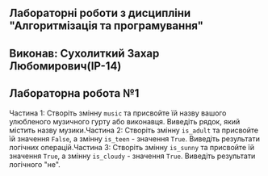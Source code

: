 ## Лабораторні роботи з дисципліни "Алгоритмізація та програмування"
## Виконав: Сухолиткий Захар Любомирович(ІР-14)
## Лабораторна робота №1
 Частина 1: Створіть змінну `music` та присвойте їй назву вашого улюбленого музичного гурту або виконавця. Виведіть рядок, який містить назву музики.Частина 2: Створіть змінну `is_adult` та присвойте їй значення `False`, а змінну `is_teen` - значення `True`. Виведіть результати логічних операцій.Частина 3: Створіть змінну `is_sunny` та присвойте їй значення `True`, а змінну `is_cloudy` - значення `True`. Виведіть результати логічного "не".